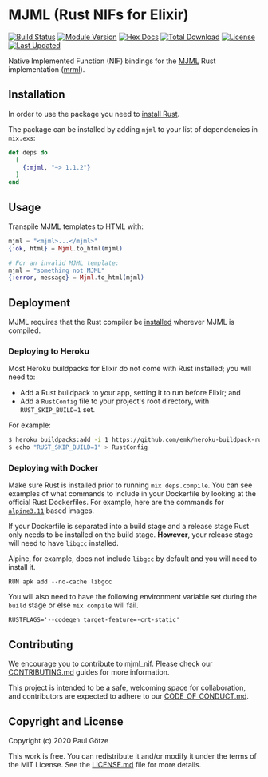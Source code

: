 # MJML (Rust NIFs for Elixir)

[![Build Status](https://github.com/adoptoposs/mjml_nif/workflows/Tests/badge.svg)](https://github.com/adoptoposs/mjml_nif/workflows/Tests/badge.svg)
[![Module Version](https://img.shields.io/hexpm/v/mjml.svg)](https://hex.pm/packages/mjml)
[![Hex Docs](https://img.shields.io/badge/hex-docs-lightgreen.svg)](https://hexdocs.pm/mjml/)
[![Total Download](https://img.shields.io/hexpm/dt/mjml.svg)](https://hex.pm/packages/mjml)
[![License](https://img.shields.io/hexpm/l/mjml.svg)](https://github.com/adoptoposs/mjml_nif/blob/master/LICENSE.md)
[![Last Updated](https://img.shields.io/github/last-commit/adoptoposs/mjml_nif.svg)](https://github.com/adoptoposs/mjml_nif/commits/master)

Native Implemented Function (NIF) bindings for the [MJML](https://mjml.io) Rust implementation ([mrml](https://github.com/jdrouet/mrml)).

## Installation

In order to use the package you need to [install Rust](https://www.rust-lang.org/tools/install).

The package can be installed by adding `mjml` to your list of dependencies in `mix.exs`:

```elixir
def deps do
  [
    {:mjml, "~> 1.1.2"}
  ]
end
```

## Usage

Transpile MJML templates to HTML with:

```elixir
mjml = "<mjml>...</mjml>"
{:ok, html} = Mjml.to_html(mjml)

# For an invalid MJML template:
mjml = "something not MJML"
{:error, message} = Mjml.to_html(mjml)
```

## Deployment

MJML requires that the Rust compiler be [installed](https://www.rust-lang.org/tools/install) wherever MJML is compiled.

### Deploying to Heroku

Most Heroku buildpacks for Elixir do not come with Rust installed; you will need to:

- Add a Rust buildpack to your app, setting it to run before Elixir; and
- Add a `RustConfig` file to your project's root directory, with `RUST_SKIP_BUILD=1` set.

For example:
```bash
$ heroku buildpacks:add -i 1 https://github.com/emk/heroku-buildpack-rust.git
$ echo "RUST_SKIP_BUILD=1" > RustConfig
```

### Deploying with Docker

Make sure Rust is installed prior to running `mix deps.compile`. You can see examples of what commands to include in your Dockerfile by looking at the official Rust Dockerfiles. For example, here are the commands for [`alpine3.11`](https://github.com/rust-lang/docker-rust/blob/009cc0a821ff773d54875350312731ed490d5cce/1.43.1/alpine3.11/Dockerfile) based images.

If your Dockerfile is separated into a build stage and a release stage Rust only needs to be installed on the build stage. **However**, your release stage will need to have `libgcc` installed.

Alpine, for example, does not include `libgcc` by default and you will need to install it.

```
RUN apk add --no-cache libgcc
```

You will also need to have the following environment variable set during the `build` stage or else `mix compile` will fail.

```
RUSTFLAGS='--codegen target-feature=-crt-static'
```

## Contributing

We encourage you to contribute to mjml_nif.
Please check our [CONTRIBUTING.md](./CONTRIBUTING.md) guides for more information.

This project is intended to be a safe, welcoming space for collaboration, and contributors are expected to adhere to our [CODE_OF_CONDUCT.md](./CODE_OF_CONDUCT.md).


## Copyright and License

Copyright (c) 2020 Paul Götze

This work is free. You can redistribute it and/or modify it under the
terms of the MIT License. See the [LICENSE.md](./LICENSE.md) file for more details.
